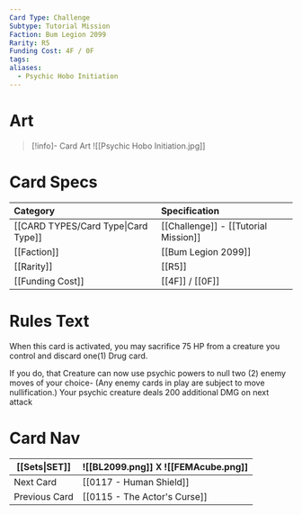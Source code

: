 ```yaml
---
Card Type: Challenge
Subtype: Tutorial Mission
Faction: Bum Legion 2099
Rarity: R5
Funding Cost: 4F / 0F
tags: 
aliases:
  - Psychic Hobo Initiation
---
```

# Art

> [!info]- Card Art
> ![[Psychic Hobo Initiation.jpg]]

# Card Specs

| Category | Specification| 
| :--- | :--- |
| [[CARD TYPES/Card Type\|Card Type]] | [[Challenge]] - [[Tutorial Mission]] |  
| [[Faction]] | [[Bum Legion 2099]] |  
| [[Rarity]] | [[R5]] |  
| [[Funding Cost]] | [[4F]] / [[0F]] |  

# Rules Text  

When this card is activated, you may sacrifice 75 HP from a creature you control and discard one(1) Drug card.
  
If you do, that Creature can now use psychic powers to null two (2) enemy moves of your choice- (Any enemy cards in play are subject to move nullification.) 
Your psychic creature deals 200 additional DMG on next attack

# Card Nav

| [[Sets\|SET]] |  ![[BL2099.png]] 𐌢 ![[FEMAcube.png]] |
| ------------- | ------------------------------ |
| Next Card     | [[0117 - Human Shield]] |
| Previous Card | [[0115 - The Actor's Curse]] |


